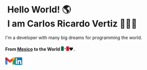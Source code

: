 # &nbsp;Hello World!&nbsp;🌎<br/> &nbsp;I am Carlos Ricardo Vertiz 👨🏻‍💻
I'm a developer with many big dreams for programming the world. 
#### From [Mexico](https://www.google.com/maps/place/San+Andr%C3%A9s+Timilpan,+M%C3%A9x./@19.8855377,-99.7323166,17z/data=!3m1!4b1!4m12!1m5!3m4!2zMTnCsDUzJzI0LjIiTiA5OcKwNDMnNDMuOCJX!8m2!3d19.8900556!4d-99.7288333!3m5!1s0x85d2501b4e82e341:0xd3831ca86d5dc3a7!8m2!3d19.8855377!4d-99.7297417!16s%2Fg%2F11c2xkgqz2?entry=ttu) to the World <img alt="MexicoFlag" width="25px" src="https://github.com/veRtiz18/veRtiz18/blob/master/mexico.png" />❤️.


<a href="mailto:ricardovertizcarlos@gmail.com">
    <img align="left" alt="Carlos Ricardo Vertiz | Gmail" width="30px" src="https://github.com/veRtiz18/veRtiz18/blob/master/gmail.png" />
</a>

<a href="https://www.linkedin.com/in/carlos-ricardo-vertiz-4151602b7/">
    <img align="left" alt="Carlos Ricardo Vertiz | Linkedin" width="24px" src="https://github.com/veRtiz18/veRtiz18/blob/master/linkedin.png" />
</a>
<a href="">
    <img align="left" alt="Carlos Ricardo Vertiz | Twitter" width="26px" src="https://github.com/veRtiz18/veRtiz18/blob/master/x.png" />
</a>
